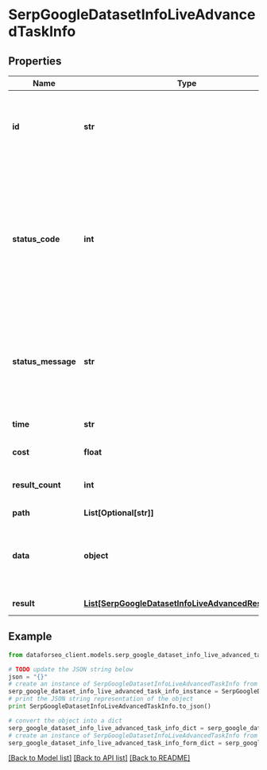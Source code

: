 # SerpGoogleDatasetInfoLiveAdvancedTaskInfo


## Properties

Name | Type | Description | Notes
------------ | ------------- | ------------- | -------------
**id** | **str** | task identifier unique task identifier in our system in the UUID format | [optional] 
**status_code** | **int** | status code of the task generated by DataForSEO, can be within the following range: 10000-60000 you can find the full list of the response codes here | [optional] 
**status_message** | **str** | informational message of the task you can find the full list of general informational messages here | [optional] 
**time** | **str** | execution time, seconds | [optional] 
**cost** | **float** | total tasks cost, USD | [optional] 
**result_count** | **int** | number of elements in the result array | [optional] 
**path** | **List[Optional[str]]** | URL path | [optional] 
**data** | **object** | contains the same parameters that you specified in the POST request | [optional] 
**result** | [**List[SerpGoogleDatasetInfoLiveAdvancedResultInfo]**](SerpGoogleDatasetInfoLiveAdvancedResultInfo.md) | array of results | [optional] 

## Example

```python
from dataforseo_client.models.serp_google_dataset_info_live_advanced_task_info import SerpGoogleDatasetInfoLiveAdvancedTaskInfo

# TODO update the JSON string below
json = "{}"
# create an instance of SerpGoogleDatasetInfoLiveAdvancedTaskInfo from a JSON string
serp_google_dataset_info_live_advanced_task_info_instance = SerpGoogleDatasetInfoLiveAdvancedTaskInfo.from_json(json)
# print the JSON string representation of the object
print SerpGoogleDatasetInfoLiveAdvancedTaskInfo.to_json()

# convert the object into a dict
serp_google_dataset_info_live_advanced_task_info_dict = serp_google_dataset_info_live_advanced_task_info_instance.to_dict()
# create an instance of SerpGoogleDatasetInfoLiveAdvancedTaskInfo from a dict
serp_google_dataset_info_live_advanced_task_info_form_dict = serp_google_dataset_info_live_advanced_task_info.from_dict(serp_google_dataset_info_live_advanced_task_info_dict)
```
[[Back to Model list]](../README.md#documentation-for-models) [[Back to API list]](../README.md#documentation-for-api-endpoints) [[Back to README]](../README.md)


